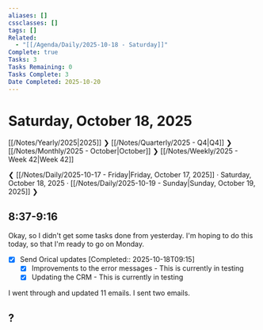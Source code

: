 ```yaml
---
aliases: []
cssclasses: []
tags: []
Related:
  - "[[/Agenda/Daily/2025-10-18 - Saturday]]"
Complete: true
Tasks: 3
Tasks Remaining: 0
Tasks Complete: 3
Date Completed: 2025-10-20
---
```

# Saturday, October 18, 2025

[[/Notes/Yearly/2025|2025]] ❯ [[/Notes/Quarterly/2025 - Q4|Q4]] ❯ [[/Notes/Monthly/2025 - October|October]] ❯ [[/Notes/Weekly/2025 - Week 42|Week 42]]

❮ [[/Notes/Daily/2025-10-17 - Friday|Friday, October 17, 2025]] · Saturday, October 18, 2025 · [[/Notes/Daily/2025-10-19 - Sunday|Sunday, October 19, 2025]] ❯

## 8:37-9:16

Okay, so I didn't get some tasks done from yesterday. I'm hoping to do this today, so that I'm ready to go on Monday.

- [x] Send Orical updates [Completed:: 2025-10-18T09:15]
    - [x] Improvements to the error messages - This is currently in testing
    - [x] Updating the CRM - This is currently in testing

I went through and updated 11 emails.
I sent two emails.

## ?

